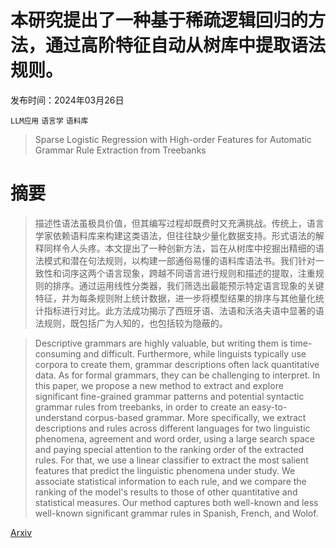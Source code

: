 # 本研究提出了一种基于稀疏逻辑回归的方法，通过高阶特征自动从树库中提取语法规则。

发布时间：2024年03月26日

`LLM应用` `语言学` `语料库`

> Sparse Logistic Regression with High-order Features for Automatic Grammar Rule Extraction from Treebanks

# 摘要

> 描述性语法虽极具价值，但其编写过程却既费时又充满挑战。传统上，语言学家依赖语料库来构建这类语法，但往往缺少量化数据支持。形式语法的解释同样令人头疼。本文提出了一种创新方法，旨在从树库中挖掘出精细的语法模式和潜在句法规则，以构建一部通俗易懂的语料库语法书。我们针对一致性和词序这两个语言现象，跨越不同语言进行规则和描述的提取，注重规则的排序。通过运用线性分类器，我们筛选出最能预示特定语言现象的关键特征，并为每条规则附上统计数据，进一步将模型结果的排序与其他量化统计指标进行对比。此方法成功揭示了西班牙语、法语和沃洛夫语中显著的语法规则，既包括广为人知的，也包括较为隐蔽的。

> Descriptive grammars are highly valuable, but writing them is time-consuming and difficult. Furthermore, while linguists typically use corpora to create them, grammar descriptions often lack quantitative data. As for formal grammars, they can be challenging to interpret. In this paper, we propose a new method to extract and explore significant fine-grained grammar patterns and potential syntactic grammar rules from treebanks, in order to create an easy-to-understand corpus-based grammar. More specifically, we extract descriptions and rules across different languages for two linguistic phenomena, agreement and word order, using a large search space and paying special attention to the ranking order of the extracted rules. For that, we use a linear classifier to extract the most salient features that predict the linguistic phenomena under study. We associate statistical information to each rule, and we compare the ranking of the model's results to those of other quantitative and statistical measures. Our method captures both well-known and less well-known significant grammar rules in Spanish, French, and Wolof.

[Arxiv](https://arxiv.org/abs/2403.17534)
